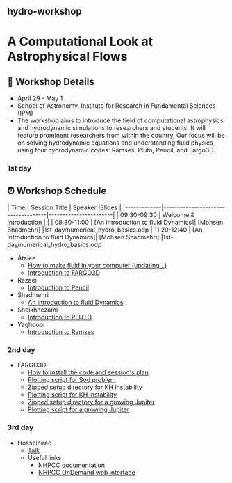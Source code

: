 ## hydro-workshop

# A Computational Look at Astrophysical Flows

## 📅 Workshop Details
-  April 29 - May 1
- School of Astronomy, Institute for Research in Fundamental Sciences (IPM)
- The workshop aims to introduce the field of computational astrophysics and hydrodynamic simulations to researchers and students. It will feature prominent researchers from within the country. Our focus will be on solving hydrodynamic equations and understanding fluid physics using four hydrodynamic codes: Ramses, Pluto, Pencil, and Fargo3D.

### 1st day
## ⏰ Workshop Schedule

| Time        | Session Title                      | Speaker               |Slides                              |
|-------------|------------------------------------|-----------------------|
| 09:30-09:30 | Welcome & Introduction             |                       |
| 09:30-11:00 | [An introduction to fluid Dynamics]| [Mohsen Shadmehri]    |1st-day/numerical_hydro_basics.odp
| 11:20-12:40 | [An introduction to fluid Dynamics]| [Mohsen Shadmehri]    |1st-day/numerical_hydro_basics.odp

* Ataiee
    + [How to make fluid in your computer (updating...)](1st-day/numerical_hydro_basics.odp)
    + [Introduction to FARGO3D](1st-day/fargo3d_intro.pdf)
* Rezaei
    + [Introduction to Pencil]()
* Shadmehri
    + [An introduction to fluid Dynamics]()
* Sheikhnezami
    + [Introduction to PLUTO]()  
* Yaghoobi
    + [Introduction to Ramses]()

    

### 2nd day

* FARGO3D
    + [How to install the code and session's plan](2nd-day/fargo3d_material/usergueid.pdf)
    + [Plotting script for Sod problem](2nd-day/fargo3d_material/sod1dplot.py)
    + [Zipped setup directory for KH instability](2nd-day/fargo3d_material/KH.zip)
    + [Plotting script for KH instability](2nd-day/fargo3d_material/KHplot.py)
    + [Zipped setup directory for a growing Jupiter](2nd-day/fargo3d_material/gjup.zip)
    + [Plotting script for a growing Jupiter](2nd-day/fargo3d_material/gjup.py)

### 3rd day

* Hosseinirad
    + [Talk](3rd-day/Parallel-computing-for-astro.odp)
    + Useful links
        - [NHPCC documentation](https://docs.hpc.iut.ac.ir/about_the_hpc/)
        - [NHPCC OnDemand web interface](https://docs.hpc.iut.ac.ir/user_guide/ondemand/overview/#interactive-apps)
       
